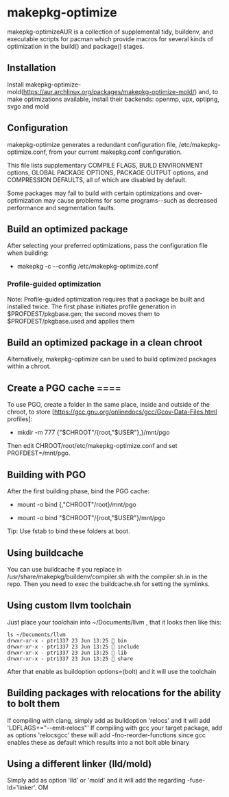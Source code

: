 # makepkg-optimize

makepkg-optimizeAUR is a collection of supplemental tidy, buildenv, and executable scripts for pacman which provide macros for several kinds of optimization in the build() and package() stages.

## Installation

Install makepkg-optimize-mold(https://aur.archlinux.org/packages/makepkg-optimize-mold/) and, to make optimizations available, install their backends: openmp, upx, optipng, svgo and mold

## Configuration

makepkg-optimize generates a redundant configuration file, /etc/makepkg-optimize.conf, from your current makepkg.conf configuration.

This file lists supplementary COMPILE FLAGS, BUILD ENVIRONMENT options, GLOBAL PACKAGE OPTIONS, PACKAGE OUTPUT options, and COMPRESSION DEFAULTS, all of which are disabled by default.

Some packages may fail to build with certain optimizations and over-optimization may cause problems for some programs--such as decreased performance and segmentation faults.

## Build an optimized package

After selecting your preferred optimizations, pass the configuration file when building:

- makepkg -c --config /etc/makepkg-optimize.conf

### Profile-guided optimization

Note: Profile-guided optimization requires that a package be built and installed twice. The first phase initiates profile generation in $PROFDEST/pkgbase.gen; the second moves them to $PROFDEST/pkgbase.used and applies them

## Build an optimized package in a clean chroot

Alternatively, makepkg-optimize can be used to build optimized packages within a chroot.

## Create a PGO cache ====

To use PGO, create a folder in the same place, inside and outside of the chroot, to store [https://gcc.gnu.org/onlinedocs/gcc/Gcov-Data-Files.html profiles]:

- mkdir -m 777 {"$CHROOT"/{root,"$USER"},}/mnt/pgo

Then edit CHROOT/root/etc/makepkg-optimize.conf and set PROFDEST=/mnt/pgo.

## Building with PGO

After the first building phase, bind the PGO cache:

- mount -o bind {,"CHROOT"/root}/mnt/pgo

- mount -o bind "$CHROOT"/{root,"$USER"}/mnt/pgo

Tip: Use fstab to bind these folders at boot.

## Using buildcache

You can use buildcache if you replace in /usr/share/makepkg/buildenv/compiler.sh with the compiler.sh.in in the repo.
Then you need to exec the buildcache.sh for setting the symlinks.

## Using custom llvm toolchain

Just place your toolchain into ~/Documents/llvm , that it looks then like this:
```
ls ~/Documents/llvm
drwxr-xr-x - ptr1337 23 Jun 13:25  bin
drwxr-xr-x - ptr1337 23 Jun 13:25  include
drwxr-xr-x - ptr1337 23 Jun 13:25  lib
drwxr-xr-x - ptr1337 23 Jun 13:25  share
```
After that enable as buildoption options=(bolt) and it will use the toolchain

## Building packages with relocations for the ability to bolt them

If compiling with clang, simply add as buildoption 'relocs' and it will add 'LDFLAGS+="--emit-relocs"'
If compiling with gcc your target package, add as options 'relocsgcc' these will add -fno-reorder-functions since gcc enables these as default which results into a not bolt able binary

## Using a different linker (lld/mold)

Simply add as option 'lld' or 'mold' and it will add the regarding -fuse-ld='linker'. OM

